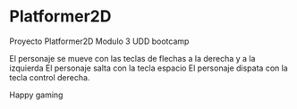 # Platformer2D
Proyecto Platformer2D Modulo 3 UDD bootcamp

El personaje se mueve con las teclas de flechas a la derecha y a la izquierda
El personaje salta con la tecla espacio
El personaje dispata con la tecla control derecha.

Happy gaming
